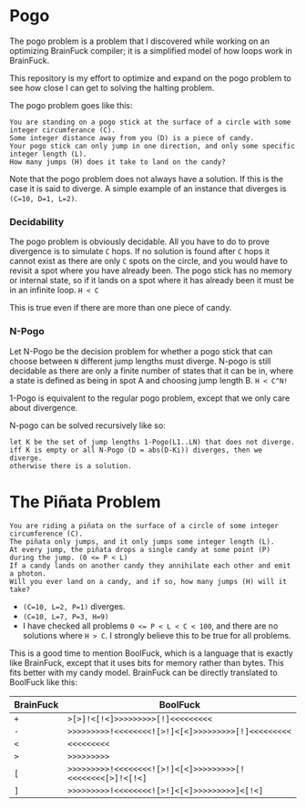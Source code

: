 # Pogo

The pogo problem is a problem that I discovered while working on an optimizing BrainFuck compiler; it is a simplified model of how loops work in BrainFuck.

This repository is my effort to optimize and expand on the pogo problem to see how close I can get to solving the halting problem.

The pogo problem goes like this:

    You are standing on a pogo stick at the surface of a circle with some integer circumferance (C).
    Some integer distance away from you (D) is a piece of candy.
    Your pogo stick can only jump in one direction, and only some specific integer length (L).
    How many jumps (H) does it take to land on the candy?

Note that the pogo problem does not always have a solution. If this is the case it is said to diverge.
A simple example of an instance that diverges is `(C=10, D=1, L=2)`.

### Decidability

The pogo problem is obviously decidable. All you have to do to prove divergence is to simulate `C` hops. If no solution is found after `C` hops it cannot exist as there are only `C` spots on the circle, and you would have to revisit a spot where you have already been. The pogo stick has no memory or internal state, so if it lands on a spot where it has already been it must be in an infinite loop. `H < C`

This is true even if there are more than one piece of candy.

### N-Pogo

Let N-Pogo be the decision problem for whether a pogo stick that can choose between `N` different jump lengths must diverge. N-pogo is still decidable as there are only a finite number of states that it can be in, where a state is defined as being in spot A and choosing jump length B. `H < C^N!`

1-Pogo is equivalent to the regular pogo problem, except that we only care about divergence.

N-pogo can be solved recursively like so:

    let K be the set of jump lengths 1-Pogo(L1..LN) that does not diverge.
    iff K is empty or all N-Pogo (D = abs(D-Ki)) diverges, then we diverge.
    otherwise there is a solution.


# The Piñata Problem

    You are riding a piñata on the surface of a circle of some integer circumference (C).
    The piñata only jumps, and it only jumps some integer length (L).
    At every jump, the piñata drops a single candy at some point (P) during the jump. (0 <= P < L)
    If a candy lands on another candy they annihilate each other and emit a photon.
    Will you ever land on a candy, and if so, how many jumps (H) will it take?

* `(C=10, L=2, P=1)` diverges.
* `(C=10, L=7, P=3, H=9)`
* I have checked all problems `0 <= P < L < C < 100`, and there are no solutions where `H > C`. I strongly believe this to be true for all problems.

This is a good time to mention BoolFuck, which is a language that is exactly like BrainFuck, except that it uses bits for memory rather than bytes. This fits better with my candy model. BrainFuck can be directly translated to BoolFuck like this:

| BrainFuck | BoolFuck                                                  |
|-----------|-----------------------------------------------------------|
| `+`       | `>[>]!<[!<]>>>>>>>>>[!]<<<<<<<<<`                         |
| `-`       | `>>>>>>>>>!<<<<<<<<![>!]<[<]>>>>>>>>>[!]<<<<<<<<<`        |
| `<`       | `<<<<<<<<<`                                               |
| `>`       | `>>>>>>>>>`                                               |
| `[`       | `>>>>>>>>>!<<<<<<<<![>!]<[<]>>>>>>>>>[!<<<<<<<<[>]!<[!<]` |
| `]`       | `>>>>>>>>>!<<<<<<<<![>!]<[<]>>>>>>>>>]<[!<]`              |

